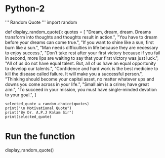 # Python-2
'''
Random Quote
'''
import random

def display_random_quote():
    quotes = [
       "Dream, dream, dream. Dreams transform into thoughts and thoughts result in action.",
        "You have to dream before your dreams can come true.",
        "If you want to shine like a sun, first burn like a sun.",
        "Man needs difficulties in life because they are necessary to enjoy success.",
        "Don’t take rest after your first victory because if you fail in second, more lips are waiting to say that your first victory was just luck.",
        "All of us do not have equal talent. But, all of us have an equal opportunity to develop our talents.",
        "Confidence and hard work is the best medicine to kill the disease called failure. It will make you a successful person.",
        "Thinking should become your capital asset, no matter whatever ups and downs you come across in your life.",
        "Small aim is a crime; have great aim.",
        "To succeed in your mission, you must have single-minded devotion to your goal.",
    ]
    
    selected_quote = random.choice(quotes)
    print("\n Motivational Quote")
    print("By Dr. A.P.J Kalam Sir")
    print(selected_quote)

# Run the function
display_random_quote()
